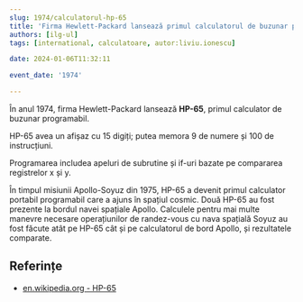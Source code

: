 ```yaml
---
slug: 1974/calculatorul-hp-65
title: 'Firma Hewlett-Packard lansează primul calculatorul de buzunar programabil „HP-65”'
authors: [ilg-ul]
tags: [international, calculatoare, autor:liviu.ionescu]

date: 2024-01-06T11:32:11

event_date: '1974'

---
```


În anul 1974, firma Hewlett-Packard lansează **HP-65**,
primul calculator de buzunar programabil.

<!-- truncate -->

HP-65 avea un afișaz cu 15 digiți;
putea memora 9 de numere și 100 de instrucțiuni.

Programarea includea apeluri de subrutine și if-uri bazate pe compararea registrelor x și y.

În timpul misiunii Apollo-Soyuz din 1975, HP-65 a devenit
primul calculator portabil programabil care a ajuns în spațiul cosmic.
Două HP-65 au fost prezente la bordul navei spațiale Apollo.
Calculele pentru mai multe manevre necesare
operațiunilor de randez-vous cu nava spațială Soyuz au
fost făcute atât pe HP-65
cât și pe calculatorul de bord Apollo, și rezultatele comparate.

## Referințe

- [en.wikipedia.org - HP-65](https://en.wikipedia.org/wiki/HP-65)
